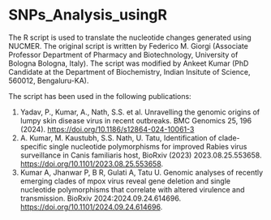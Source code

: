 # SNPs_Analysis_usingR
The R script is used to translate the nucleotide changes generated using NUCMER. The original script is written by Federico M. Giorgi (Associate Professor Department of Pharmacy and Biotechnology, University of Bologna Bologna, Italy). The script was modified by Ankeet Kumar (PhD Candidate at the Department of Biochemistry, Indian Insitute of Science, 560012, Bengaluru-KA).

The script has been used in the following publications:
1. Yadav, P., Kumar, A., Nath, S.S. et al. Unravelling the genomic origins of lumpy skin disease virus in recent outbreaks. BMC Genomics 25, 196 (2024). https://doi.org/10.1186/s12864-024-10061-3
2. A. Kumar, M. Kaustubh, S.S. Nath, U. Tatu, Identification of clade-specific single nucleotide polymorphisms for improved Rabies virus surveillance in Canis familiaris host, BioRxiv (2023) 2023.08.25.553658. https://doi.org/10.1101/2023.08.25.553658.
3. Kumar A, Jhanwar P, B R, Gulati A, Tatu U. Genomic analyses of recently emerging clades of mpox virus reveal gene deletion and single nucleotide polymorphisms that correlate with altered virulence and transmission. BioRxiv 2024:2024.09.24.614696. https://doi.org/10.1101/2024.09.24.614696.
